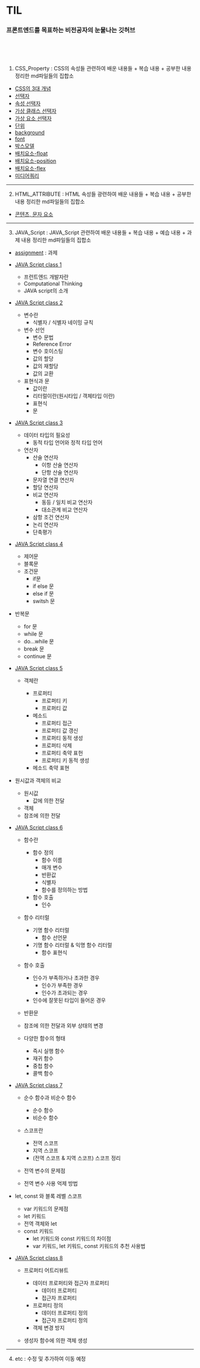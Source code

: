 # TIL

### 프론트엔드를 목표하는 비전공자의 눈물나는 깃허브

<br>

<br>

<br>



1. CSS_Property : CSS의 속성들 관련하여 배운 내용들 + 복습 내용 + 공부한 내용 정리한 md파일들의 집합소

- [CSS의 3대 개념](https://github.com/jjub0217/TIL/blob/master/CSS_Property/CSS의_3대_개념.md)
- [선택자](https://github.com/jjub0217/TIL/blob/master/CSS_Property/선택자.md)
- [속성 선택자](https://github.com/jjub0217/TIL/blob/master/CSS_Property/속성_선택자.md)
- [가상 클래스 선택자](https://github.com/jjub0217/TIL/blob/master/CSS_Property/가상_클래스_선택자.md)
- [가상 요소 선택자](https://github.com/jjub0217/TIL/blob/master/CSS_Property/가상_요소_선택자.md)
- [단위](https://github.com/jjub0217/TIL/blob/master/CSS_Property/단위.md)
- [background](https://github.com/jjub0217/TIL/blob/master/CSS_Property/background.md)
- [font](https://github.com/jjub0217/TIL/blob/master/CSS_Property/font.md)
- [박스모델](https://github.com/jjub0217/TIL/blob/master/CSS_Property/박스모델.md)
- [배치요소-float](https://github.com/jjub0217/TIL/blob/master/CSS_Property/배치요소-float.md)
- [배치요소-position](https://github.com/jjub0217/TIL/blob/master/CSS_Property/배치요소-position.md)
- [배치요소-flex](https://github.com/jjub0217/TIL/blob/master/CSS_Property/배치요소-flex.md)
- [미디어쿼리](https://github.com/jjub0217/TIL/blob/master/CSS_Property/미디어쿼리.md)

---

2. HTML_ATTRIBUTE : HTML 속성들 광련하여 배운 내용들 + 복습 내용 + 공부한 내용 정리한 md파일들의 집합소

-  [콘텐츠, 문자 요소](https://github.com/jjub0217/TIL/blob/master/HTML_ATTRIBUTE/HTML요소(contents_and_text).md)

---

3. JAVA_Script : JAVA_Script 관련하여 배운 내용들 + 복습 내용 + 예습 내용 + 과제  내용 정리한 md파일들의 집합소

- [assignment](https://github.com/jjub0217/TIL/tree/master/JAVA_Script/assignment) : 과제

- [JAVA Script class 1](https://github.com/jjub0217/TIL/blob/master/JAVA_Script/자바스크립트_강의_1.md)
  
  - 프런트엔드 개발자란
  - Computational Thinking
  - JAVA script의 소개
  
- [JAVA Script class 2](https://github.com/jjub0217/TIL/blob/master/JAVA_Script/자바스크립트_강의_2.md)
  - 변수란
    - 식별자 / 식별자 네이밍 규칙
  - 변수 선언
    - 변수 문법						
    - Reference Error
    - 변수 호이스팅
    - 값의 할당
    - 값의 재할당
    - 값의 교환
  - 표현식과 문
    - 값이란
    - 리터럴이란(원시타입 / 객체타입 이란)
    - 표현식
    - 문
  
- [JAVA Script class 3](https://github.com/jjub0217/TIL/blob/master/JAVA_Script/자바스크립트_강의3.md)
  - 데이터 타입의 필요성
    - 동적 타입 언어와 정적 타입 언어
  - 연산자
    - 산술 연산자
      - 이항 산술 연산자
      - 단항 산술 연산자
    - 문자열 연결 연산자
    - 할당 연산자
    - 비교 연산자
      - 동등 / 일치 비교 연산자
      - 대소관계 비교 연산자
    - 삼항 조건 연산자
    - 논리 연산자
    - 단축평가

- [JAVA Script class 4](https://github.com/jjub0217/TIL/blob/master/JAVA_Script/자바스크립트_강의4.md)

  - 제어문
  - 블록문
  - 조건문
    - if문
    - if else 문
    - else if 문
    - switsh 문
  
- 반복문
    - for 문
    - while 문
    - do...while 문
  - break 문
  - continue 문
  
- [JAVA Script class 5](https://github.com/jjub0217/TIL/blob/master/JAVA_Script/자바스크립트_강의_5.md)

  - 객체란

    - 프로퍼티
      - 프로퍼티 키
      - 프로퍼티 값
    - 메소드
      - 프로퍼티 접근
      - 프로퍼티 값 갱신
      - 프로퍼티 동적 생성
      - 프로퍼티 삭제
      - 프로퍼티 축약 표헌
      - 프로퍼티 키 동적 생성
    - 메소드 축약 표현
  
- 원시값과 객체의 비교
  
    - 원시값
      - 값에 의한 전달
    - 객체
    - 참조에 의한 전달
  
- [JAVA Script class 6](https://github.com/jjub0217/TIL/blob/master/JAVA_Script/자바스크립트_강의_6(예%2C복습).md)

    - 함수란
      - 함수 정의
        - 함수 이름
        - 매개 변수
        - 반환값
        - 식별자
        - 함수를 정의하는 방법
      - 함수 호출
        - 인수
    - 함수 리터럴
      - 기명 함수 리터럴
        - 함수 선언문
      - 기명 함수 리터럴 & 익명 함수 리터럴
        - 함수 표현식

    - 함수 호출
      - 인수가 부족하거나 초과한 경우
        - 인수가 부족한 경우
        - 인수가 초과되는 경우
      - 인수에 잘못된 타입이 들어온 경우
    - 반환문
    - 참조에 의한 전달과 외부 상태의 변경
    - 다양한 함수의 형태
      - 즉시 실행 함수
      - 재귀 함수
      - 중첩 함수
      - 콜백 함수

- [JAVA Script class 7](https://github.com/jjub0217/TIL/blob/master/JAVA_Script/자바스크립트_강의_7(예%2C복습).md)

    - 순수 함수과 비순수 함수
      - 순수 함수
      - 비순수 함수
    - 스코프란
      - 전역 스코프
      - 지역 스코프
      - (전역 스코프 & 지역 스코프) 스코프 정리

    - 전역 변수의 문제점
    - 전역 변수 사용 억제 방법

- let, const 와 블록 레벨 스코프

    - var 키워드의 문제점
    - let 키워드
    - 전역 객체와 let
    - const 키워드
      - let 키워드와 const 키워드의 차이점
      - var 키워드, let 키워드, const 키워드의 추천 사용법

- [JAVA Script class 8](https://github.com/jjub0217/TIL/blob/master/JAVA_Script/자바스크립트_강의8(복습중).md)

  - 프로퍼티 어트리뷰트
    - 데이터 프로퍼티와 접근자 프로퍼티
      - 데이터 프로퍼티
      - 접근자 프로퍼티
    - 프로퍼티 정의
      - 데이터 프로퍼티 정의
      - 접근자 프로퍼티 정의
    - 객체 변경 방지

  - 생성자 함수에 의한 객체 생성





---

4. etc : 수정 및 추가하여 이동 예정